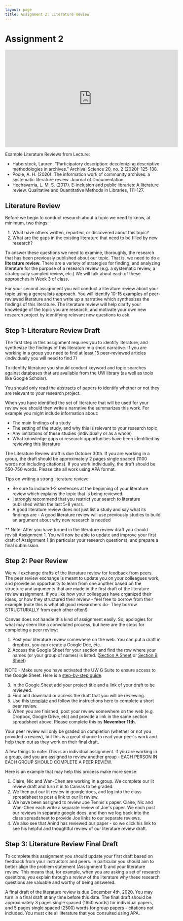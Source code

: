 ```yaml
---
layout: page
title: Assignment 2: Literature Review
---
```


# Assignment 2

<iframe width="560" height="315" src="https://www.youtube.com/embed/RG-weArvc78" frameborder="0" allow="accelerometer; autoplay; clipboard-write; encrypted-media; gyroscope; picture-in-picture" allowfullscreen></iframe>

Example Literature Reviews from Lecture:

- Haberstock, Lauren. "Participatory description: decolonizing descriptive methodologies in archives." Archival Science 20, no. 2 (2020): 125-138.
- Poole, A. H. (2020). The information work of community archives: a systematic literature review. Journal of Documentation.
- Hechavarria, L. M. S. (2017). E-inclusion and public libraries: A literature review. Qualitative and Quantitative Methods in Libraries, 111-127.


## Literature Review
Before we begin to conduct research about a topic we need to know, at minimum, two things:

1. What have others written, reported, or discovered about this topic?
2. What are the gaps in the existing literature that need to be filled by new research?

To answer these questions we need to examine, thoroughly, the research that has been previously published about our topic. That is, we need to do a **literature review**.  There are a variety of strategies for finding, and analyzing literature for the purpose of a research review (e.g. a systematic review, a strategically sampled review, etc.) We will talk about each of these approaches in Week 3 of class.

For your second assignment you will conduct a literature review about your topic using a generalists approach. You will identify 10-15 examples of peer-reviewed literature and then write up a narrative which synthesizes the findings of this literature. The literature review will help clarify your knowledge of the topic you are research, and motivate your own new research project by identifying relevant new questions to ask.

## Step 1: Literature Review Draft

The first step in this assignment requires you to identify literature, and synthesize the findings of this literature in a short narrative. If you are working in a group you need to find at least 15 peer-reviewed articles (individually you will need to find 7)

To identify literature you should conduct keyword and topic searches against databases that are available from the UW library (as well as tools like Google Scholar).

You should only read the abstracts of papers to identify whether or not they are relevant to your research project.

When you have identified the set of literature that will be used for your review you should then write a narrative the summarizes this work. For example you might include information about:

- The main findings of a study
- The setting of the study, and why this is relevant to your research topic
- Any limitations of these studies (individually or as a whole)
- What knowledge gaps or research opportunities have been identified by reviewing this literature

The Literature Review draft is due October 30th. If you are working in a group, the draft should be approximately 2 pages single spaced (1100 words not including citations). If you work individually, the draft should be 550-750 words. Please cite all work using APA format.

Tips on writing a strong literature review:
- Be sure to include 1-2 sentences at the beginning of your literature review which explains the topic that is being reviewed.
- I strongly recommend that you restrict your search to literature published within the last 5-8 years.
- A good literature review does not just list a study and say what its findings are - A good literature review will use previously studies to build an argument about why new research is needed


** Note: After you have turned in the literature review draft you should revisit Assignment 1. You will now be able to update and improve your first draft of Assignment 1 (in particular your research questions), and prepare a final submission.

## Step 2: Peer Review

We will exchange drafts of the literature review for feedback from peers. The peer review exchange is meant to update you on your colleagues work, and provide an opportunity to learn from one another based on the structure and arguments that are made in the first draft of the literature review assignment. If you like how your colleagues have organized their ideas, or how they structured their review - feel free to borrow from their example (note this is what all good researchers do- They borrow STRUCTURALLY from each other often!)

Canvas does not handle this kind of assignment easily. So, apologies for what may seem like a convoluted process, but here are the steps for completing a peer review:  

1. Post your literature review somewhere on the web. You can put a draft in dropbox, you can create a Google Doc, etc.
2. Access the Google Sheet for your section and find the row where your names (or your group of names) is listed. ([Section A Sheet](https://docs.google.com/spreadsheets/d/1uL7a-bOjOuv2xOWmIT-UF9uNjDw3PEMf5ZqVv5FinF8/edit#gid=0) or [Section B Sheet](https://docs.google.com/spreadsheets/d/1YS9v4OuY8TY2qoqjD77OvKT5NzWoyeJcdvsge6zayEc/edit#gid=0))

NOTE - Make sure you have activated the UW G Suite to ensure access to the Google Sheet. Here is a [step-by-step guide](https://itconnect.uw.edu/connect/productivity-platforms/google-productivity-platform/).

3. In the Google Sheet add your project title and a link of your draft to be reviewed.
4. Find and download or access the draft that you will be reviewing.
5. Use this [template](https://docs.google.com/document/d/1Bg43C0e-8Q3Nq0BGmYKLblrqFzwMyd5VBQ6g9WgD0e0/edit?usp=sharing) and follow the instructions here to complete a short peer review.
6. When you are finished, post your review somewhere on the web (e.g. Dropbox, Google Drive, etc) and provide a link in the same section spreadsheet above. Please complete this by **November 11th**.

Your peer review will only be graded on completion (whether or not you provided a review), but this is a great chance to read your peer's work and help them out as they work on their final draft.

A few things to note: This is an individual assignment. If you are working in a group, and you are assigned to review another group - EACH PERSON IN EACH GROUP SHOULD COMPLETE A PEER REVIEW.

Here is an example that may help this process make more sense:
1. Claire, Nic and Wan-Chen are working in a group. We complete our lit review draft and turn it in to Canvas to be graded.
2. We then put our lit review in google docs, and log into the class spreadsheet to post a link to our lit review.
3. We have been assigned to review Joe Tennis's paper. Claire, Nic and Wan-Chen each write a separate review of Joe's paper. We each post our reviews in separate google docs, and then we log back into the class spreadsheet to provide Joe links to our separate reviews.
4. We also see that Anind has reviewed our paper - so we click his link to see his helpful and thoughtful review of our literature review draft.


## Step 3: Literature Review Final Draft
To complete this assignment you should update your first draft based on feedback from your instructors and peers. In particular you should aim to better align the problem statement (Assignment 1) and your literature review. This means that, for example, when you are asking a set of research questions, you explain through a review of the literature why these research questions are valuable and worthy of being answered.

A final draft of the literature review is due December 4th, 2020. You may turn in a final draft at any time before this date. The final draft should be approximately 3 pages single spaced (1650 words) for individual papers, and 5 pages single spaced (2500) words for group papers - citations not included. You must cite all literature that you consulted using APA.
